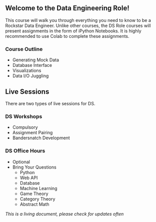## Welcome to the Data Engineering Role!

This course will walk you through everything you need to know to be a Rockstar 
Data Engineer. Unlike other courses, the DS Role courses will present 
assignments in the form of iPython Notebooks. It is highly recommended 
to use Colab to complete these assignments.

### Course Outline
- Generating Mock Data
- Database Interface
- Visualizations
- Data I/O Juggling

## Live Sessions
There are two types of live sessions for DS.

### DS Workshops
- Compulsory
- Assignment Pairing
- Bandersnatch Development

### DS Office Hours
- Optional
- Bring Your Questions
    - Python
    - Web API
    - Database
    - Machine Learning
    - Game Theory
    - Category Theory
    - Abstract Math

*This is a living document, please check for updates often*
